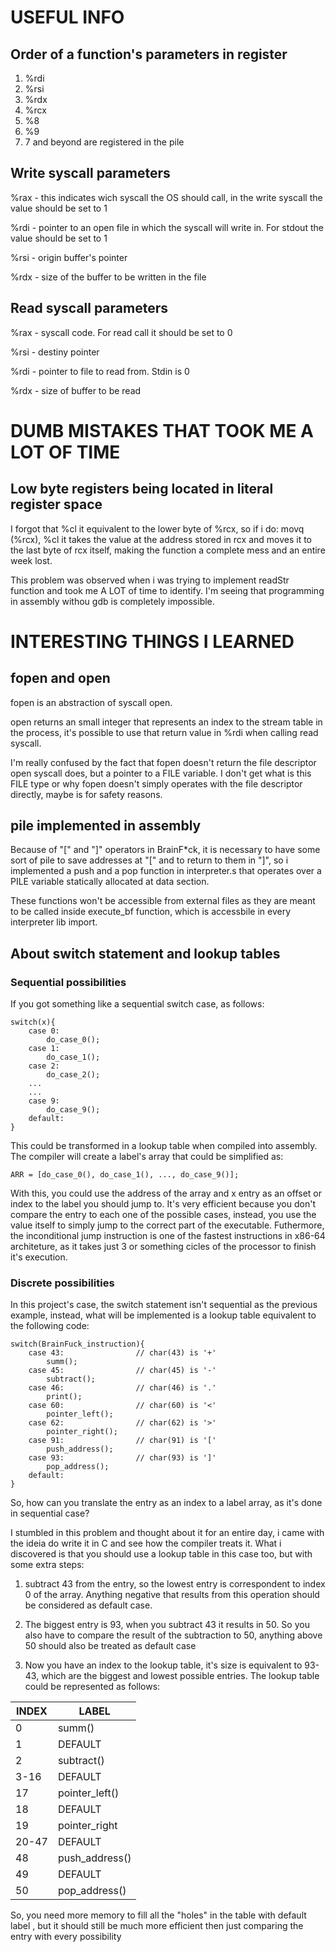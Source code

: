# USEFUL INFO

## Order of a function's parameters in register
1. %rdi
2. %rsi
3. %rdx
4. %rcx
5. %8
6. %9
7. 7 and beyond are registered in the pile

## Write syscall parameters

%rax - this indicates wich syscall the OS should call, in the write syscall the
value should be set to 1

%rdi - pointer to an open file in which the syscall will write in. For stdout the
value should be set to 1

%rsi - origin buffer's pointer

%rdx - size of the buffer to be written in the file

## Read syscall parameters

%rax - syscall code. For read call it should be set to 0

%rsi - destiny pointer

%rdi - pointer to file to read from. Stdin is 0

%rdx - size of buffer to be read

# DUMB MISTAKES THAT TOOK ME A LOT OF TIME

## Low byte registers being located in literal register space

I forgot that %cl it equivalent to the lower byte of %rcx, so if i do:
movq (%rcx), %cl
it takes the value at the address stored in rcx and moves it to the last byte of
rcx itself, making the function a complete mess and an entire week lost.

This problem was observed when i was trying to implement readStr function and 
took me A LOT of time to identify. I'm seeing that programming in assembly 
withou gdb is completely impossible.


# INTERESTING THINGS I LEARNED
## fopen and open
fopen is an abstraction of syscall open.

open returns an small integer that represents an index to the stream table in
the process, it's possible to use that return value in %rdi when calling read
syscall. 

I'm really confused by the fact that fopen doesn't return the file
descriptor open syscall does, but a pointer to a FILE variable. I don't get what
is this FILE type or why fopen doesn't simply operates with the file descriptor
directly, maybe is for safety reasons.

## pile implemented in assembly

Because of "[" and "]" operators in BrainF*ck, it is necessary to have some sort
of pile to save addresses at "[" and to return to them in "]", so i implemented
a push and a pop function in interpreter.s that operates over a PILE variable 
statically allocated at data section.

These functions won't be accessible from external files as they are meant to be
called inside execute_bf function, which is accessbile in every interpreter lib
import.

## About switch statement and lookup tables

### Sequential possibilities
If you got something like a sequential switch case, as follows:

```
switch(x){
	case 0:
		do_case_0();
	case 1:
		do_case_1();
	case 2:
		do_case_2();
	...
	...
	case 9:
		do_case_9();
	default:
}
```

This could be transformed in a lookup table when compiled into assembly. The 
compiler will create a label's array that could be simplified as:

```
ARR = [do_case_0(), do_case_1(), ..., do_case_9()];
```

With this, you could use the address of the array and x entry as an offset or
index to the label you should jump to. It's very efficient because you don't 
compare the entry to each one of the possible cases, instead, you use the value
itself to simply jump to the correct part of the executable. Futhermore, the 
inconditional jump instruction is one of the fastest instructions in x86-64
architeture, as it takes just 3 or something cicles of the processor to finish 
it's execution.

### Discrete possibilities
In this project's case, the switch statement isn't sequential as the previous 
example, instead, what will be implemented is a lookup table equivalent to the
following code:

```
switch(BrainFuck_instruction){
	case 43:				// char(43) is '+'
		summ();
	case 45:				// char(45) is '-'
		subtract();
	case 46:				// char(46) is '.'
		print();
	case 60:				// char(60) is '<'
		pointer_left();
	case 62:				// char(62) is '>'
		pointer_right();
	case 91:				// char(91) is '['
		push_address();
	case 93:				// char(93) is ']'
		pop_address();
	default:
}
```

So, how can you translate the entry as an index to a label array, as it's done
in sequential case?

I stumbled in this problem and thought about it for an entire day, i came with 
the ideia do write it in C and see how the compiler treats it. What i discovered
is that you should use a lookup table in this case too, but with some extra
steps:

1. subtract 43 from the entry, so the lowest entry is correspondent to index 0 
of the array. Anything negative that results from this operation should be 
considered as default case.

2. The biggest entry is 93, when you subtract 43 it results in 50. So you also 
have to compare the result of the subtraction to 50, anything above 50 should 
also be treated as default case

3. Now you have an index to the lookup table, it's size is equivalent to 93-43,
which are the biggest and lowest possible entries. The lookup table could be 
represented as follows:

| INDEX | LABEL             	|
|-------|-----------------------|
| 0		| summ()  				|
| 1     | DEFAULT				|
| 2		| subtract()			|
| 3-16  | DEFAULT				|
| 17    | pointer_left()		|
| 18    | DEFAULT				|
| 19	| pointer_right			|
| 20-47 | DEFAULT				|
| 48	| push_address()		|
| 49	| DEFAULT				|
| 50	| pop_address()			|


So, you need more memory to fill all the "holes" in the table with default label
, but it should still be much more efficient then just comparing the entry with
every possibility
